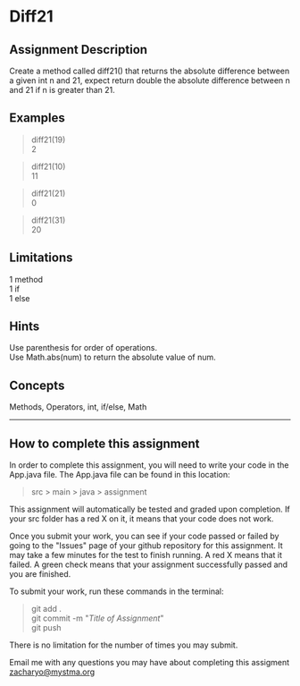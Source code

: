 # **Diff21**  

## **Assignment Description**  

Create a method called diff21() that returns the absolute difference between a given int n and 21, expect return double the absolute difference between n and 21 if n is greater than 21.

## **Examples**  
>diff21(19)  
2

>diff21(10)  
11

>diff21(21)  
0

>diff21(31)  
20

## **Limitations**  
1 method  
1 if  
1 else

## **Hints**  
Use parenthesis for order of operations.  
Use Math.abs(num) to return the absolute value of num.

## **Concepts**  
Methods, Operators, int, if/else, Math

---

## **How to complete this assignment**
In order to complete this assignment, you will need to write your code in the App.java file. The App.java file can be found in this location:  
>src > main > java > assignment  

This assignment will automatically be tested and graded upon completion. If your src folder has a red X on it, it means that your code does not work.  

Once you submit your work, you can see if your code passed or failed by going to the "Issues" page of your github repository for this assignment. It may take a few minutes for the test to finish running. A red X means that it failed. A green check means that your assignment successfully passed and you are finished.

To submit your work, run these commands in the terminal: 
>git add .  
git commit -m "*Title of Assignment*"  
git push  

There is no limitation for the number of times you may submit.

Email me with any questions you may have about completing this assigment  
zacharyo@mystma.org
